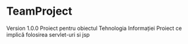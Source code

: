 # TeamProject
Version 1.0.0
Proiect pentru obiectul Tehnologia Informației Proiect ce implică folosirea servlet-uri si jsp
